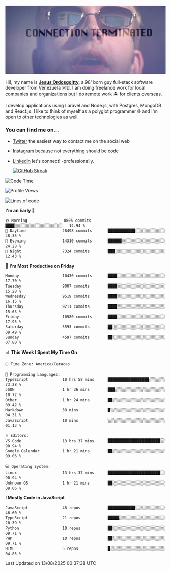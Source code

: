 ![hackers movie reference](./disconnected.jpg)

Hi!, my name is [**Jesus Ordosgoitty**](https://jodaz.dev), a 98' born guy full-stack software developer from Venezuela 🇻🇪. I am doing freelance work for local companies and organizations but I do remote work 🏝️ for clients overseas. 

I develop applications using Laravel and Node.js, with Postgres, MongoDB and React.js. I like to think of myself as a polyglot programmer 🌐 and I'm open to other technologies as well.

### You can find me on...

- [Twitter](https://twitter.com/jodaz_) the easiest way to contact me on the social web
- [Instagram](https://instagram.com/jodaz_) because not everything should be code
- [Linkedin](https://linkedin.com/in/jodaz) let's connect! -professionally.


    [![GitHub Streak](https://streak-stats.demolab.com?user=jodaz&theme=tokyonight)](https://git.io/streak-stats)

<!--START_SECTION:waka-->
![Code Time](http://img.shields.io/badge/Code%20Time-11%2C299%20hrs%2025%20mins-blue)

![Profile Views](http://img.shields.io/badge/Profile%20Views-2-blue)

![Lines of code](https://img.shields.io/badge/From%20Hello%20World%20I%27ve%20Written-85.4%20million%20lines%20of%20code-blue)

**I'm an Early 🐤** 

```text
🌞 Morning                8805 commits        ████░░░░░░░░░░░░░░░░░░░░░   14.94 % 
🌆 Daytime                28498 commits       ████████████░░░░░░░░░░░░░   48.35 % 
🌃 Evening                14310 commits       ██████░░░░░░░░░░░░░░░░░░░   24.28 % 
🌙 Night                  7324 commits        ███░░░░░░░░░░░░░░░░░░░░░░   12.43 % 
```
📅 **I'm Most Productive on Friday** 

```text
Monday                   10430 commits       ████░░░░░░░░░░░░░░░░░░░░░   17.70 % 
Tuesday                  9007 commits        ████░░░░░░░░░░░░░░░░░░░░░   15.28 % 
Wednesday                9519 commits        ████░░░░░░░░░░░░░░░░░░░░░   16.15 % 
Thursday                 9211 commits        ████░░░░░░░░░░░░░░░░░░░░░   15.63 % 
Friday                   10580 commits       ████░░░░░░░░░░░░░░░░░░░░░   17.95 % 
Saturday                 5593 commits        ██░░░░░░░░░░░░░░░░░░░░░░░   09.49 % 
Sunday                   4597 commits        ██░░░░░░░░░░░░░░░░░░░░░░░   07.80 % 
```


📊 **This Week I Spent My Time On** 

```text
🕑︎ Time Zone: America/Caracas

💬 Programming Languages: 
TypeScript               10 hrs 58 mins      ██████████████████░░░░░░░   73.28 % 
JSON                     1 hr 36 mins        ███░░░░░░░░░░░░░░░░░░░░░░   10.72 % 
Other                    1 hr 24 mins        ██░░░░░░░░░░░░░░░░░░░░░░░   09.42 % 
Markdown                 38 mins             █░░░░░░░░░░░░░░░░░░░░░░░░   04.31 % 
JavaScript               10 mins             ░░░░░░░░░░░░░░░░░░░░░░░░░   01.13 % 

🔥 Editors: 
VS Code                  13 hrs 37 mins      ███████████████████████░░   90.94 % 
Google Calendar          1 hr 21 mins        ██░░░░░░░░░░░░░░░░░░░░░░░   09.06 % 

💻 Operating System: 
Linux                    13 hrs 37 mins      ███████████████████████░░   90.94 % 
Unknown OS               1 hr 21 mins        ██░░░░░░░░░░░░░░░░░░░░░░░   09.06 % 
```

**I Mostly Code in JavaScript** 

```text
JavaScript               48 repos            ████████████░░░░░░░░░░░░░   46.60 % 
TypeScript               21 repos            █████░░░░░░░░░░░░░░░░░░░░   20.39 % 
Python                   10 repos            ██░░░░░░░░░░░░░░░░░░░░░░░   09.71 % 
PHP                      10 repos            ██░░░░░░░░░░░░░░░░░░░░░░░   09.71 % 
HTML                     5 repos             █░░░░░░░░░░░░░░░░░░░░░░░░   04.85 % 
```




 Last Updated on 13/08/2025 00:37:38 UTC
<!--END_SECTION:waka-->
